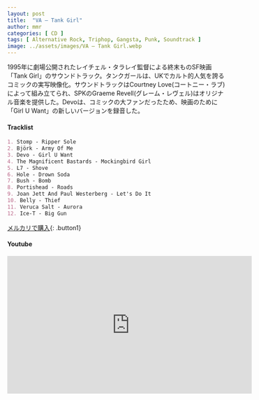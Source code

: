 ```yaml
---
layout: post
title:  "VA – Tank Girl"
author: mmr
categories: [ CD ]
tags: [ Alternative Rock, Triphop, Gangsta, Punk, Soundtrack ]
image: ../assets/images/VA – Tank Girl.webp
---
```


1995年に劇場公開されたレイチェル・タラレイ監督による終末ものSF映画「Tank Girl」のサウンドトラック。タンクガールは、UKでカルト的人気を誇るコミックの実写映像化。サウンドトラックはCourtney Love(コートニー・ラブ)によって組み立てられ、SPKのGraeme Revell(グレーム・レヴェル)はオリジナル音楽を提供した。Devoは、コミックの大ファンだったため、映画のために「Girl U Want」の新しいバージョンを録音した。

#### Tracklist
```md
1. Stomp - Ripper Sole
2. Björk - Army Of Me
3. Devo - Girl U Want
4. The Magnificent Bastards - Mockingbird Girl
5. L7 - Shove
6. Hole - Drown Soda
7. Bush - Bomb
8. Portishead - Roads
9. Joan Jett And Paul Westerberg - Let's Do It
10. Belly - Thief
11. Veruca Salt - Aurora
12. Ice-T - Big Gun
```

[メルカリで購入](https://jp.mercari.com/item/m36900627106?afid=6142608987){: .button1}

#### Youtube
<iframe width="560" height="315" src="https://www.youtube.com/embed/BHRTf5Cz8as?si=Owwzh4Wy6w93LehZ" title="YouTube video player" frameborder="0" allow="accelerometer; autoplay; clipboard-write; encrypted-media; gyroscope; picture-in-picture; web-share" referrerpolicy="strict-origin-when-cross-origin" allowfullscreen></iframe>